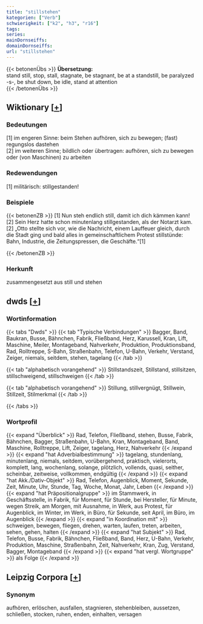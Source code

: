 ```yaml
---
title: "stillstehen"
kategorien: ["Verb"]
schwierigkeit: ["k2", "h3", "r16"]
tags:
series:
mainDornseiffs:
domainDornseiffs:
url: "stillstehen"
---
```


{{< betonenÜbs >}}
**Übersetzung:**  
stand still, stop, stall, stagnate, be stagnant, be at a standstill, be paralyzed -s-, be shut  down, be idle, stand at  attention  
{{< /betonenÜbs >}}

## Wiktionary [[+](https://de.wiktionary.org/wiki/stillstehen)]

### Bedeutungen
[1] im engeren Sinne: beim Stehen aufhören, sich zu bewegen; (fast) regungslos dastehen  
[2] im weiteren Sinne; bildlich oder übertragen: aufhören, sich zu bewegen oder (von Maschinen) zu arbeiten  

### Redewendungen
[1] militärisch: stillgestanden!  

### Beispiele
{{< betonenZB >}}
[1] Nun steh endlich still, damit ich dich kämmen kann!  
[2] Sein Herz hatte schon minutenlang stillgestanden, als der Notarzt kam.  
[2] „Otto stellte sich vor, wie die Nachricht, einem Lauffeuer gleich, durch die Stadt ging und bald alles in gemeinschaftlichem Protest stillstünde: Bahn, Industrie, die Zeitungspressen, die Geschäfte.“[1]  

{{< /betonenZB >}}
### Herkunft
zusammengesetzt aus still und stehen  



## dwds [[+](https://www.dwds.de/wb/stillstehen)]

### Wortinformation
{{< tabs "Dwds" >}}
{{< tab "Typische Verbindungen" >}}
Bagger, Band, Baukran, Busse, Bähnchen, Fabrik, Fließband, Herz, Karussell, Kran, Lift, Maschine, Meiler, Montageband, Nahverkehr, Produktion, Produktionsband, Rad, Rolltreppe, S-Bahn, Straßenbahn, Telefon, U-Bahn, Verkehr, Verstand, Zeiger, niemals, seitdem, stehen, tagelang
{{< /tab >}}

{{< tab "alphabetisch vorangehend" >}}
Stillstandszeit, Stillstand, stillsitzen, stillschweigend, stillschweigen
{{< /tab >}}

{{< tab "alphabetisch vorangehend" >}}
Stillung, stillvergnügt, Stillwein, Stillzeit, Stilmerkmal
{{< /tab >}}

{{< /tabs >}}

### Wortprofil
{{< expand "Überblick" >}} Rad, Telefon, Fließband, stehen, Busse, Fabrik, Bähnchen, Bagger, Straßenbahn, U-Bahn, Kran, Montageband, Band, Maschine, Rolltreppe, Lift, Zeiger, tagelang, Herz, Nahverkehr {{< /expand >}}
{{< expand "hat Adverbialbestimmung" >}} tagelang, stundenlang, minutenlang, niemals, seitdem, vorübergehend, praktisch, vielerorts, komplett, lang, wochenlang, solange, plötzlich, vollends, quasi, seither, scheinbar, zeitweise, vollkommen, endgültig {{< /expand >}}
{{< expand "hat Akk./Dativ-Objekt" >}} Rad, Telefon, Augenblick, Moment, Sekunde, Zeit, Minute, Uhr, Stunde, Tag, Woche, Monat, Jahr, Leben {{< /expand >}}
{{< expand "hat Präpositionalgruppe" >}} im Stammwerk, in Geschäftsstelle, in Fabrik, für Moment, für Stunde, bei Hersteller, für Minute, wegen Streik, am Morgen, mit Ausnahme, in Werk, aus Protest, für Augenblick, im Winter, im Werk, in Büro, für Sekunde, seit April, im Büro, im Augenblick {{< /expand >}}
{{< expand "in Koordination mit" >}} schweigen, bewegen, fliegen, drehen, warten, laufen, treten, arbeiten, sehen, gehen, halten {{< /expand >}}
{{< expand "hat Subjekt" >}} Rad, Telefon, Busse, Fabrik, Bähnchen, Fließband, Band, Herz, U-Bahn, Verkehr, Produktion, Maschine, Straßenbahn, Zeit, Nahverkehr, Kran, Zug, Verstand, Bagger, Montageband {{< /expand >}}
{{< expand "hat vergl. Wortgruppe" >}} als Folge {{< /expand >}}

## Leipzig Corpora [[+](https://corpora.uni-leipzig.de/en/res?word=stillstehen&corpusId=deu_newscrawl-public_2018)]


### Synonym
aufhören, erlöschen, ausfallen, stagnieren, stehenbleiben, aussetzen, schließen, stocken, ruhen, enden, einhalten, versagen

